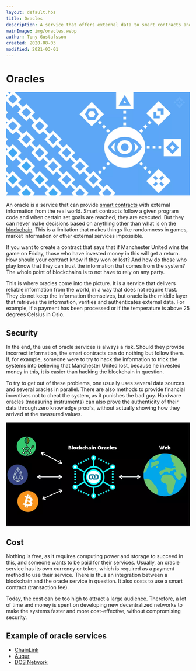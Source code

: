 ```yaml
---
layout: default.hbs
title: Oracles
description: A service that offers external data to smart contracts and blockchains in a reliable way.
mainImage: img/oracles.webp
author: Tony Gustafsson
created: 2020-08-03
modified: 2021-03-01
---
```


# Oracles

![Oracles](../img/oracles.webp 'Oracles')

An oracle is a service that can provide [smart contracts](/technology/smart-contracts.html) with external information from the real world. Smart contracts follow a given program code and when certain set goals are reached, they are executed. But they can never make decisions based on anything other than what is on the [blockchain](/technology/blockchains.html). This is a limitation that makes things like randomness in games, market information or other external services impossible.

If you want to create a contract that says that if Manchester United wins the game on Friday, those who have invested money in this will get a return. How should your contract know if they won or lost? And how do those who play know that they can trust the information that comes from the system? The whole point of blockchains is to not have to rely on any party.

This is where oracles come into the picture. It is a service that delivers reliable information from the world, in a way that does not require trust. They do not keep the information themselves, but oracle is the middle layer that retrieves the information, verifies and authenticates external data. For example, if a payment has been processed or if the temperature is above 25 degrees Celsius in Oslo.

## Security

In the end, the use of oracle services is always a risk. Should they provide incorrect information, the smart contracts can do nothing but follow them. If, for example, someone were to try to hack the information to trick the systems into believing that Manchester United lost, because he invested money in this, it is easier than hacking the blockchain in question.

To try to get out of these problems, one usually uses several data sources and several oracles in parallel. There are also methods to provide financial incentives not to cheat the system, as it punishes the bad guy. Hardware oracles (measuring instruments) can also prove the authenticity of their data through zero knowledge proofs, without actually showing how they arrived at the measured values.

![Informationsflöde för orakel](../img/oracles-info.webp 'Informationsflöde för orakel')

## Cost

Nothing is free, as it requires computing power and storage to succeed in this, and someone wants to be paid for their services. Usually, an oracle service has its own currency or token, which is required as a payment method to use their service. There is thus an integration between a blockchain and the oracle service in question. It also costs to use a smart contract (transaction fee).

Today, the cost can be too high to attract a large audience. Therefore, a lot of time and money is spent on developing new decentralized networks to make the systems faster and more cost-effective, without compromising security.

## Example of oracle services

-   [ChainLink](https://chain.link/)
-   [Augur](https://augur.net/)
-   [DOS Network](https://dos.network/)
